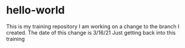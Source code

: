 # hello-world
This is my training repository
I am working on a change to the branch I created.
The date of this change is 3/16/21
Just getting back into this training
